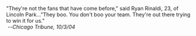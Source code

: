 "They're not the fans that have come before," said Ryan Rinaldi, 23, of
Lincoln Park..."They boo. You don't boo your team. They're out there
trying to win it for us."\
 --*Chicago Tribune, 10/3/04*
